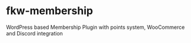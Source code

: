 # fkw-membership
WordPress based Membership Plugin with points system, WooCommerce and Discord integration
